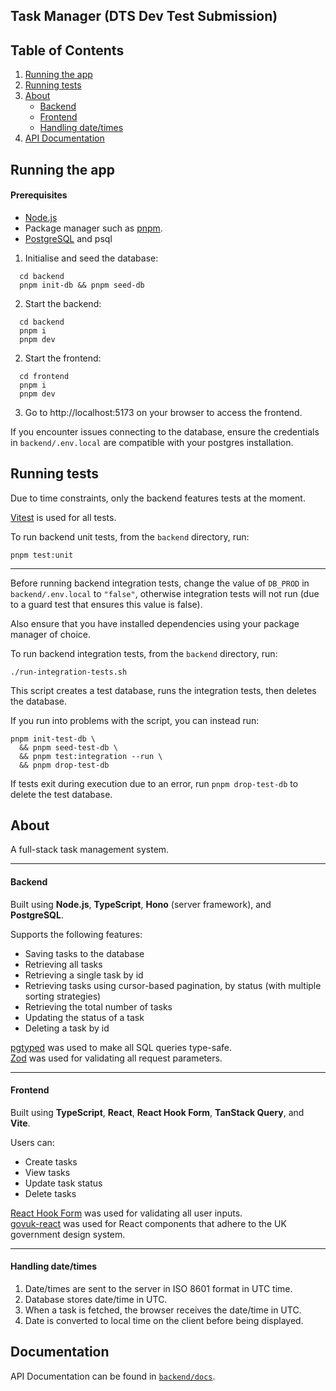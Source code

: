 ## Task Manager (DTS Dev Test Submission)

## Table of Contents

1. [Running the app](#how-to)
2. [Running tests](#test)
3. [About](#tech)
   - [Backend](#backend)
   - [Frontend](#frontend)
   - [Handling date/times](#datetimes)
4. [API Documentation](#docs)

<a name="how-to"></a>

## Running the app

#### Prerequisites

- [Node.js](https://nodejs.org/en)
- Package manager such as [pnpm](https://pnpm.io/).
- [PostgreSQL](https://www.postgresql.org/) and psql

1. Initialise and seed the database:

```
  cd backend
  pnpm init-db && pnpm seed-db
```

2. Start the backend:

```
  cd backend
  pnpm i
  pnpm dev
```

2. Start the frontend:

```
  cd frontend
  pnpm i
  pnpm dev
```

3. Go to http://localhost:5173 on your browser to access the frontend.

If you encounter issues connecting to the database, ensure the credentials in
`backend/.env.local` are compatible with your postgres installation.

<a name="test"></a>

## Running tests

Due to time constraints, only the backend features tests at the moment.

[Vitest](https://vitest.dev/) is used for all tests.

To run backend unit tests, from the `backend` directory, run:

```
pnpm test:unit
```

---

Before running backend integration tests, change the value of `DB_PROD` in `backend/.env.local` to `"false"`,
otherwise integration tests will not run (due to a guard test that ensures this value is false).

Also ensure that you have installed dependencies using your package manager of choice.

To run backend integration tests, from the `backend` directory, run:

```
./run-integration-tests.sh
```

This script creates a test database, runs the integration tests, then deletes the database.

If you run into problems with the script, you can instead run:

```
pnpm init-test-db \
  && pnpm seed-test-db \
  && pnpm test:integration --run \
  && pnpm drop-test-db
```

If tests exit during execution due to an error, run `pnpm drop-test-db` to delete the test database.

<a name="tech"></a>

## About

A full-stack task management system.

---

<a name="backend"></a>

#### Backend

Built using **Node.js**, **TypeScript**, **Hono** (server framework), and **PostgreSQL**.

Supports the following features:

- Saving tasks to the database
- Retrieving all tasks
- Retrieving a single task by id
- Retrieving tasks using cursor-based pagination, by status (with multiple sorting strategies)
- Retrieving the total number of tasks
- Updating the status of a task
- Deleting a task by id

[pgtyped](https://pgtyped.dev/docs/) was used to make all SQL queries type-safe.  
[Zod](https://zod.dev/) was used for validating all request parameters.

---

<a name="frontend"></a>

#### Frontend

Built using **TypeScript**, **React**, **React Hook Form**, **TanStack Query**, and **Vite**.

Users can:

- Create tasks
- View tasks
- Update task status
- Delete tasks

[React Hook Form](https://react-hook-form.com/) was used for validating all user inputs.  
[govuk-react](https://github.com/govuk-react/govuk-react/tree/main) was used for React components that
adhere to the UK government design system.

---

<a name="datetime"></a>

#### Handling date/times

1. Date/times are sent to the server in ISO 8601 format in UTC time.
2. Database stores date/time in UTC.
3. When a task is fetched, the browser receives the date/time in UTC.
4. Date is converted to local time on the client before being displayed.

<a name="docs"></a>

## Documentation

API Documentation can be found in [`backend/docs`](https://github.com/anon-commit/dts-developer-test-submission/tree/main/backend/docs).
